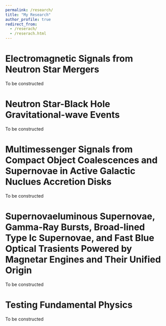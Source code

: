 ```yaml
---
permalink: /research/
title: "My Research"
author_profile: true
redirect_from: 
  - /reserach/
  - /reserach.html
---
```


# Electromagnetic Signals from Neutron Star Mergers


To be constructed

# Neutron Star-Black Hole Gravitational-wave Events


To be constructed

# Multimessenger Signals from Compact Object Coalescences and Supernovae in Active Galactic Nuclues Accretion Disks


To be constructed

# Supernovaeluminous Supernovae, Gamma-Ray Bursts, Broad-lined Type Ic Supernovae, and Fast Blue Optical Trasients Powered by Magnetar Engines and Their Unified Origin

To be constructed

# Testing Fundamental Physics

To be constructed
